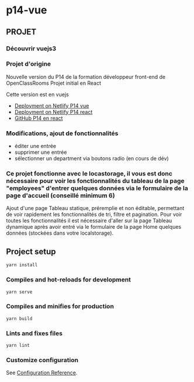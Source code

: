 # p14-vue

## PROJET

### Découvrir vuejs3

### Projet d'origine

Nouvelle version du P14 de la formation développeur front-end de OpenClassRooms
Projet initial en React

Cette version est en vuejs

- [Deployment on Netlify P14 vue](https://p14-vue.netlify.app/)
- [Deployment on Netlify P14 react](https://hrnet-p14-dfe-oc-herault-benedicte.netlify.app/)
- [GitHub P14 en react ](https://github.com/LazezBZH/BenedicteHERAULT_14_23112021)

### Modifications, ajout de fonctionnalités

- éditer une entrée
- supprimer une entrée
- sélectionner un department via boutons radio (en cours de dév)

### Ce projet fonctionne avec le locastorage, il vous est donc nécessaire pour voir les fonctionnalités du tableau de la page "employees" d'entrer quelques données via le formulaire de la page d'accueil (conseillé minimum 6)

Ajout d'une page Tableau statique, préremplie et non éditable, permettant
de voir rapidement les fonctionnalités de tri, filtre et pagination. Pour
voir toutes les fonctionnalités il est nécessaire d'aller sur la page
Tableau dynamique après avoir entré via le formulaire de la page Home
quelques données (stockées dans votre localstorage).

## Project setup

```
yarn install
```

### Compiles and hot-reloads for development

```
yarn serve
```

### Compiles and minifies for production

```
yarn build
```

### Lints and fixes files

```
yarn lint
```

### Customize configuration

See [Configuration Reference](https://cli.vuejs.org/config/).
